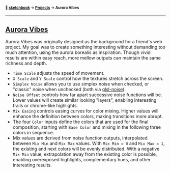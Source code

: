 #### <sup>:notebook: [sketchbook](https://github.com/flatpickles/sketchbook) → [Projects](../) → Aurora Vibes</sup>
---

## [Aurora Vibes](http://flatpickles.com/sketchbook/#aurora-vibes)

Aurora Vibes was originally designed as the background for a friend's web project. My goal was to create something interesting without demanding too much attention, using the aurora borealis as inspiration. Though vivid results are within easy reach, more mellow outputs can maintain the same richness and depth.

* `Time Scale` adjusts the speed of movement.
* `X Scale` and `Y Scale` control how the textures stretch across the screen.
* `Simplex Noise` allows you to use simplex noise when checked, or "classic" noise when unchecked (both via [glsl-noise](https://github.com/hughsk/glsl-noise)).
* `Noise Offset` controls how far apart successive noise functions will be. Lower values will create similar looking "layers", enabling interesting trails or chrome-like highlights.
* `Mix Easing` controls easing curves for color mixing. Higher values will enhance the definition between colors, making transitions more abrupt.
* The four `Color` inputs define the colors that are used for the final composition, starting with `Base Color` and mixing in the following three colors in sequence.
* Mix values are derived from noise function outputs, interpolated between `Mix Min` and `Mix Max` values. With `Mix Min = 0` and `Mix Max = 1`, the existing and next colors will be evenly distributed. With a negative `Mix Min` value, extrapolation away from the existing color is possible, enabling overexposed highlights, complementary hues, and other interesting results.